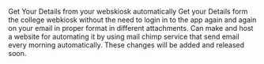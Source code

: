 Get Your Details from your webskiosk automatically
Get your Details form the college webkiosk without the need to login in to the app again and again on your email in proper format in different attachments. Can make and host a website for automating it by using mail chimp service that send email every morning automatically. These changes will be added and released soon.
